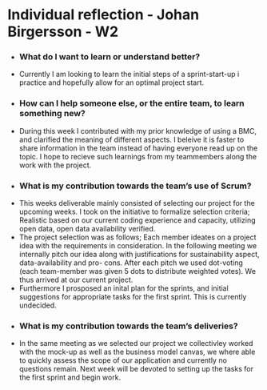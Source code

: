 # Individual reflection - Johan Birgersson - W2

- ### What do I want to learn or understand better?
- Currently I am looking to learn the initial steps of a sprint-start-up i practice and hopefully allow for an optimal project start.
- ### How can I help someone else, or the entire team, to learn something new?
- During this week I contributed with my prior knowledge of using a BMC, and clarified the meaning of different aspects. I beleive it is faster to share information in the team instead of having everyone read up on the topic. I hope to recieve such learnings from my teammembers along the work with the project.
- ### What is my contribution towards the team’s use of Scrum?
- This weeks deliverable mainly consisted of selecting our project for the upcoming weeks. I took on the initiative to formalize selection criteria; Realistic based on our current coding experience and capacity, utilizing open data, open data availability verified.
- The project selection was as follows; Each member ideates on a project idea with the requirements in consideration. In the following meeting we internally pitch our idea along with justifications for sustainability aspect, data-availability and pro- cons. After each pitch we used dot-voting (each team-member was given 5 dots to distribute weighted votes). We thus arrived at our current project.
- Furthermore I prosposed an inital plan for the sprints, and initial suggestions for appropriate tasks for the first sprint. This is currently undecided.
- ### What is my contribution towards the team’s deliveries?
- In the same meeting as we selected our project we collectivley worked with the mock-up as well as the business model canvas, we where able to quickly assess the scope of our application and currently no questions remain. Next week will be devoted to setting up the tasks for the first sprint and begin work.


